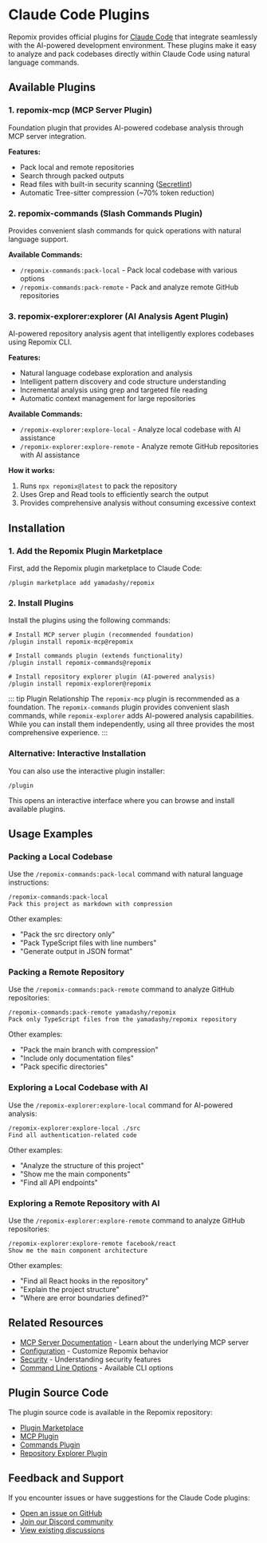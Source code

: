 # Claude Code Plugins

Repomix provides official plugins for [Claude Code](https://docs.anthropic.com/en/docs/claude-code/overview) that integrate seamlessly with the AI-powered development environment. These plugins make it easy to analyze and pack codebases directly within Claude Code using natural language commands.

## Available Plugins

### 1. repomix-mcp (MCP Server Plugin)

Foundation plugin that provides AI-powered codebase analysis through MCP server integration.

**Features:**
- Pack local and remote repositories
- Search through packed outputs
- Read files with built-in security scanning ([Secretlint](https://github.com/secretlint/secretlint))
- Automatic Tree-sitter compression (~70% token reduction)

### 2. repomix-commands (Slash Commands Plugin)

Provides convenient slash commands for quick operations with natural language support.

**Available Commands:**
- `/repomix-commands:pack-local` - Pack local codebase with various options
- `/repomix-commands:pack-remote` - Pack and analyze remote GitHub repositories

### 3. repomix-explorer:explorer (AI Analysis Agent Plugin)

AI-powered repository analysis agent that intelligently explores codebases using Repomix CLI.

**Features:**
- Natural language codebase exploration and analysis
- Intelligent pattern discovery and code structure understanding
- Incremental analysis using grep and targeted file reading
- Automatic context management for large repositories

**Available Commands:**
- `/repomix-explorer:explore-local` - Analyze local codebase with AI assistance
- `/repomix-explorer:explore-remote` - Analyze remote GitHub repositories with AI assistance

**How it works:**
1. Runs `npx repomix@latest` to pack the repository
2. Uses Grep and Read tools to efficiently search the output
3. Provides comprehensive analysis without consuming excessive context

## Installation

### 1. Add the Repomix Plugin Marketplace

First, add the Repomix plugin marketplace to Claude Code:

```text
/plugin marketplace add yamadashy/repomix
```

### 2. Install Plugins

Install the plugins using the following commands:

```text
# Install MCP server plugin (recommended foundation)
/plugin install repomix-mcp@repomix

# Install commands plugin (extends functionality)
/plugin install repomix-commands@repomix

# Install repository explorer plugin (AI-powered analysis)
/plugin install repomix-explorer@repomix
```

::: tip Plugin Relationship
The `repomix-mcp` plugin is recommended as a foundation. The `repomix-commands` plugin provides convenient slash commands, while `repomix-explorer` adds AI-powered analysis capabilities. While you can install them independently, using all three provides the most comprehensive experience.
:::

### Alternative: Interactive Installation

You can also use the interactive plugin installer:

```text
/plugin
```

This opens an interactive interface where you can browse and install available plugins.

## Usage Examples

### Packing a Local Codebase

Use the `/repomix-commands:pack-local` command with natural language instructions:

```text
/repomix-commands:pack-local
Pack this project as markdown with compression
```

Other examples:
- "Pack the src directory only"
- "Pack TypeScript files with line numbers"
- "Generate output in JSON format"

### Packing a Remote Repository

Use the `/repomix-commands:pack-remote` command to analyze GitHub repositories:

```text
/repomix-commands:pack-remote yamadashy/repomix
Pack only TypeScript files from the yamadashy/repomix repository
```

Other examples:
- "Pack the main branch with compression"
- "Include only documentation files"
- "Pack specific directories"

### Exploring a Local Codebase with AI

Use the `/repomix-explorer:explore-local` command for AI-powered analysis:

```text
/repomix-explorer:explore-local ./src
Find all authentication-related code
```

Other examples:
- "Analyze the structure of this project"
- "Show me the main components"
- "Find all API endpoints"

### Exploring a Remote Repository with AI

Use the `/repomix-explorer:explore-remote` command to analyze GitHub repositories:

```text
/repomix-explorer:explore-remote facebook/react
Show me the main component architecture
```

Other examples:
- "Find all React hooks in the repository"
- "Explain the project structure"
- "Where are error boundaries defined?"

## Related Resources

- [MCP Server Documentation](/guide/mcp-server) - Learn about the underlying MCP server
- [Configuration](/guide/configuration) - Customize Repomix behavior
- [Security](/guide/security) - Understanding security features
- [Command Line Options](/guide/command-line-options) - Available CLI options

## Plugin Source Code

The plugin source code is available in the Repomix repository:

- [Plugin Marketplace](https://github.com/yamadashy/repomix/tree/main/.claude-plugin)
- [MCP Plugin](https://github.com/yamadashy/repomix/tree/main/.claude/plugins/repomix-mcp)
- [Commands Plugin](https://github.com/yamadashy/repomix/tree/main/.claude/plugins/repomix-commands)
- [Repository Explorer Plugin](https://github.com/yamadashy/repomix/tree/main/.claude/plugins/repomix-explorer)

## Feedback and Support

If you encounter issues or have suggestions for the Claude Code plugins:

- [Open an issue on GitHub](https://github.com/yamadashy/repomix/issues)
- [Join our Discord community](https://discord.gg/wNYzTwZFku)
- [View existing discussions](https://github.com/yamadashy/repomix/discussions)
